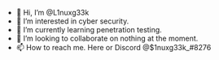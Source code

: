 - 👋 Hi, I’m @L1nuxg33k
- 👀 I’m interested in cyber security.
- 🌱 I’m currently learning penetration testing.
- 💞️ I’m looking to collaborate on nothing at the moment.
- 📫 How to reach me. Here or Discord @$1nuxg33k_#8276
<!---
L1nuxg33k/L1nuxg33k is a ✨ special ✨ repository because its `README.md` (this file) appears on your GitHub profile.
You can click the Preview link to take a look at your changes.
--->
